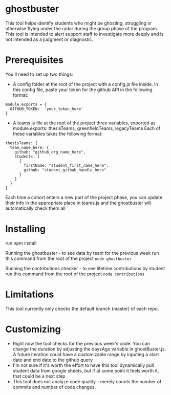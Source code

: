 # ghostbuster

This tool helps identify students who might be ghosting, struggling or otherwise flying under the radar during the group phase of the program. This tool is intended to alert support staff to investigate more deeply and is not intended as a judgment or diagnostic.

# Prerequisites
You'll need to set up two things:

* A config folder at the root of the project with a config.js file inside. In this config file, paste your token for the github API in the following format:
```
module.exports = {
  GITHUB_TOKEN:  'your_token_here'
}
```
* A teams.js file at the root of the project
three variables, exported as module.exports: thesisTeams, greenfieldTeams, legacyTeams
Each of these variables takes the following format:
```
thesisTeams: {
  team_name_here: {
    github: "github_org_name_here",
    students: [
      {
        firstName: "student_first_name_here",
        github: "student_github_handle_here"
      }
    ]
  }
}  
```
Each time a cohort enters a new part of the project phase, you can update their info in the appropriate place in teams.js and the ghostbuster will automatically check them all
# Installing
run npm install

Running the ghostbuster - to see data by team for the previous week
run this command from the root of the project ```node ghostbuster```

Running the contributions checker - to see lifetime contributions by student
run this command from the root of the project ```node contributions```

# Limitations
This tool currently only checks the default branch (master) of each repo.

# Customizing
* Right now the tool checks for the previous week's code. You can change the duration by adjusting the daysAgo variable in ghostBuster.js. A future iteration could have a customizable range by inputing a start date and end date to the github query
* I'm not sure if it's worth the effort to have this tool dynamically pull student data from google sheets, but if at some point it feels worth it, that could be a next step
* This tool does not analyze code quality - merely counts the number of commits and number of code changes.
